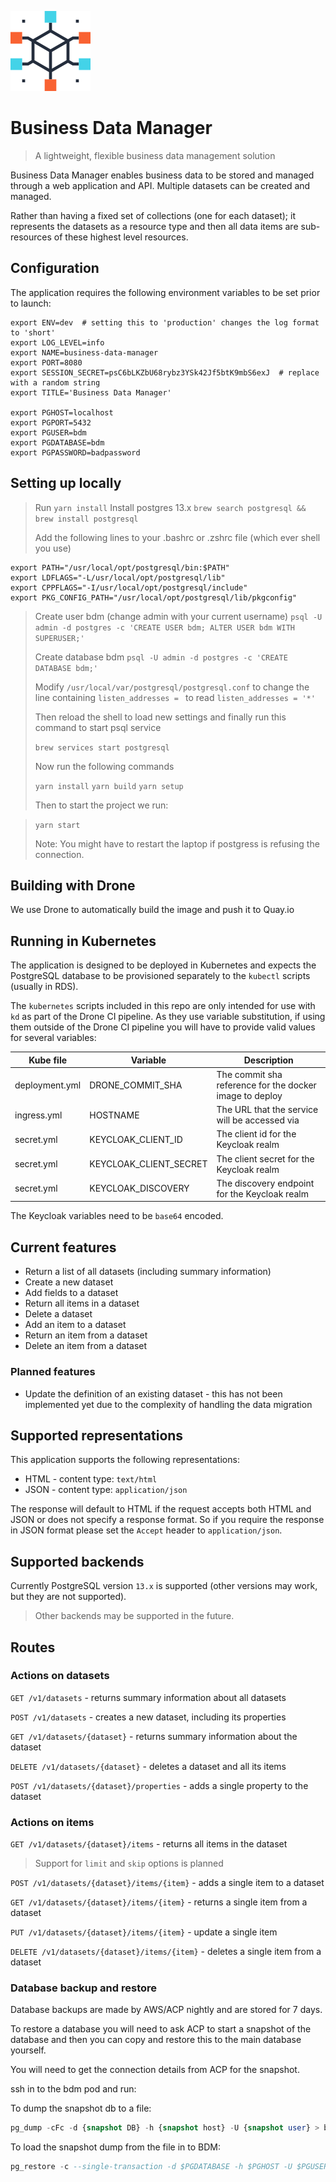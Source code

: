 ![Logo of the project](./documents/images/cube.png)


# Business Data Manager

> A lightweight, flexible business data management solution

Business Data Manager enables business data to be stored and
managed through a web application and API. Multiple datasets can be created
and managed.

Rather than having a fixed set of collections (one for each dataset); it
represents the datasets as a resource type and then all data items are
sub-resources of these highest level resources.


## Configuration

The application requires the following environment variables to be set prior to
launch:

```
export ENV=dev  # setting this to 'production' changes the log format to 'short'
export LOG_LEVEL=info
export NAME=business-data-manager
export PORT=8080
export SESSION_SECRET=psC6bLKZbU68rybz3YSk42Jf5btK9mbS6exJ  # replace with a random string
export TITLE='Business Data Manager'

export PGHOST=localhost
export PGPORT=5432
export PGUSER=bdm
export PGDATABASE=bdm
export PGPASSWORD=badpassword
```

## Setting up locally

> Run `yarn install`
> Install postgres 13.x `brew search postgresql && brew install postgresql`
> 
> Add the following lines to your .bashrc or .zshrc file (which ever shell you use)
>
```
export PATH="/usr/local/opt/postgresql/bin:$PATH"
export LDFLAGS="-L/usr/local/opt/postgresql/lib"
export CPPFLAGS="-I/usr/local/opt/postgresql/include"
export PKG_CONFIG_PATH="/usr/local/opt/postgresql/lib/pkgconfig"
```
>
> Create user bdm (change admin with your current username)
> `psql -U admin -d postgres -c 'CREATE USER bdm; ALTER USER bdm WITH SUPERUSER;'`
> 
> Create database bdm
> `psql -U admin -d postgres -c 'CREATE DATABASE bdm;'`
>
> Modify `/usr/local/var/postgresql/postgresql.conf`
> to change the line containing `listen_addresses = ` to read `listen_addresses = '*'`
>
> Then reload the shell to load new settings and finally run this command to start psql service
>
> `brew services start postgresql`
>
> Now run the following commands
> 
> `yarn install`
> `yarn build`
> `yarn setup`
> 
> Then to start the project we run: 

> `yarn start`
> 
> Note: You might have to restart the laptop if postgress is refusing the connection.
> 

## Building with Drone

We use Drone to automatically build the image and push it to Quay.io

## Running in Kubernetes

The application is designed to be deployed in Kubernetes and expects the
PostgreSQL database to be provisioned separately to the `kubectl` scripts
(usually in RDS).

The `kubernetes` scripts included in this repo are only intended for use with
`kd` as part of the Drone CI pipeline. As they use variable substitution, if
using them outside of the Drone CI pipeline you will have to provide valid
values for several variables:

| Kube file | Variable | Description |
|-----------|----------|-------------|
| deployment.yml | DRONE_COMMIT_SHA | The commit sha reference for the docker image to deploy |
| ingress.yml | HOSTNAME | The URL that the service will be accessed via |
| secret.yml | KEYCLOAK_CLIENT_ID | The client id for the Keycloak realm |
| secret.yml | KEYCLOAK_CLIENT_SECRET | The client secret for the Keycloak realm |
| secret.yml | KEYCLOAK_DISCOVERY | The discovery endpoint for the Keycloak realm |

The Keycloak variables need to be `base64` encoded.

## Current features

* Return a list of all datasets (including summary information)
* Create a new dataset
* Add fields to a dataset
* Return all items in a dataset
* Delete a dataset
* Add an item to a dataset
* Return an item from a dataset
* Delete an item from a dataset


### Planned features

* Update the definition of an existing dataset - this has not been
  implemented yet due to the complexity of handling the data migration


## Supported representations

This application supports the following representations:

* HTML - content type: `text/html`
* JSON - content type: `application/json`

The response will default to HTML if the request accepts both HTML and JSON or
does not specify a response format. So if you require the response in JSON
format please set the `Accept` header to `application/json`.


## Supported backends

Currently PostgreSQL version `13.x` is supported (other versions may work, but they are not supported).

> Other backends may be supported in the future.


## Routes

### Actions on datasets

`GET /v1/datasets` - returns summary information about all datasets

`POST /v1/datasets` - creates a new dataset, including its properties

`GET /v1/datasets/{dataset}` - returns summary information about the dataset

`DELETE /v1/datasets/{dataset}` - deletes a dataset and all its
items

`POST /v1/datasets/{dataset}/properties` - adds a single property to the dataset


### Actions on items

`GET /v1/datasets/{dataset}/items` - returns all items in the dataset

> Support for `limit` and `skip` options is planned

`POST /v1/datasets/{dataset}/items/{item}` - adds a single
item to a dataset

`GET /v1/datasets/{dataset}/items/{item}` - returns a single
item from a dataset

`PUT /v1/datasets/{dataset}/items/{item}` - update a single item

`DELETE /v1/datasets/{dataset}/items/{item}` - deletes a single
item from a dataset

### Database backup and restore
Database backups are made by AWS/ACP nightly and are stored for 7 days. 

To restore a database you will need to ask ACP to start a snapshot of the database and then you can copy and restore this to the main database yourself.

You will need to get the connection details from ACP for the snapshot.

ssh in to the bdm pod and run:

To dump the snapshot db to a file:
```sql
pg_dump -cFc -d {snapshot DB} -h {snapshot host} -U {snapshot user} > bdm.dump
```

To load the snapshot dump from the file in to BDM:
```sql
pg_restore -c --single-transaction -d $PGDATABASE -h $PGHOST -U $PGUSER bdm.dump
```
